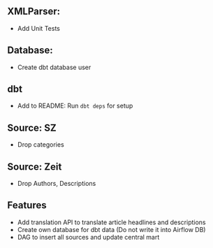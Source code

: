 ## XMLParser:

- Add Unit Tests

## Database:

- Create dbt database user

## dbt

- Add to README: Run `dbt deps` for setup

## Source: SZ

- Drop categories

## Source: Zeit

- Drop Authors, Descriptions

## Features

- Add translation API to translate article headlines and descriptions
- Create own database for dbt data (Do not write it into Airflow DB)
- DAG to insert all sources and update central mart
